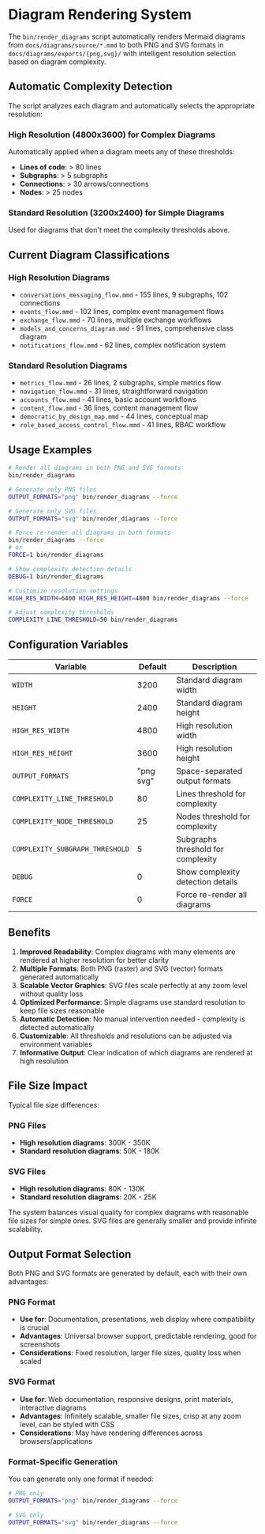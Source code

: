 # Diagram Rendering System

The `bin/render_diagrams` script automatically renders Mermaid diagrams from `docs/diagrams/source/*.mmd` to both PNG and SVG formats in `docs/diagrams/exports/{png,svg}/` with intelligent resolution selection based on diagram complexity.

## Automatic Complexity Detection

The script analyzes each diagram and automatically selects the appropriate resolution:

### High Resolution (4800x3600) for Complex Diagrams
Automatically applied when a diagram meets any of these thresholds:
- **Lines of code**: > 80 lines
- **Subgraphs**: > 5 subgraphs  
- **Connections**: > 30 arrows/connections
- **Nodes**: > 25 nodes

### Standard Resolution (3200x2400) for Simple Diagrams
Used for diagrams that don't meet the complexity thresholds above.

## Current Diagram Classifications

### High Resolution Diagrams
- `conversations_messaging_flow.mmd` - 155 lines, 9 subgraphs, 102 connections
- `events_flow.mmd` - 102 lines, complex event management flows
- `exchange_flow.mmd` - 70 lines, multiple exchange workflows  
- `models_and_concerns_diagram.mmd` - 91 lines, comprehensive class diagram
- `notifications_flow.mmd` - 62 lines, complex notification system

### Standard Resolution Diagrams
- `metrics_flow.mmd` - 26 lines, 2 subgraphs, simple metrics flow
- `navigation_flow.mmd` - 31 lines, straightforward navigation
- `accounts_flow.mmd` - 41 lines, basic account workflows
- `content_flow.mmd` - 36 lines, content management flow
- `democratic_by_design_map.mmd` - 44 lines, conceptual map
- `role_based_access_control_flow.mmd` - 41 lines, RBAC workflow

## Usage Examples

```bash
# Render all diagrams in both PNG and SVG formats
bin/render_diagrams

# Generate only PNG files
OUTPUT_FORMATS="png" bin/render_diagrams --force

# Generate only SVG files  
OUTPUT_FORMATS="svg" bin/render_diagrams --force

# Force re-render all diagrams in both formats
bin/render_diagrams --force
# or
FORCE=1 bin/render_diagrams

# Show complexity detection details
DEBUG=1 bin/render_diagrams

# Customize resolution settings
HIGH_RES_WIDTH=6400 HIGH_RES_HEIGHT=4800 bin/render_diagrams --force

# Adjust complexity thresholds
COMPLEXITY_LINE_THRESHOLD=50 bin/render_diagrams
```

## Configuration Variables

| Variable | Default | Description |
|----------|---------|-------------|
| `WIDTH` | 3200 | Standard diagram width |
| `HEIGHT` | 2400 | Standard diagram height |
| `HIGH_RES_WIDTH` | 4800 | High resolution width |
| `HIGH_RES_HEIGHT` | 3600 | High resolution height |
| `OUTPUT_FORMATS` | "png svg" | Space-separated output formats |
| `COMPLEXITY_LINE_THRESHOLD` | 80 | Lines threshold for complexity |
| `COMPLEXITY_NODE_THRESHOLD` | 25 | Nodes threshold for complexity |
| `COMPLEXITY_SUBGRAPH_THRESHOLD` | 5 | Subgraphs threshold for complexity |
| `DEBUG` | 0 | Show complexity detection details |
| `FORCE` | 0 | Force re-render all diagrams |

## Benefits

1. **Improved Readability**: Complex diagrams with many elements are rendered at higher resolution for better clarity
2. **Multiple Formats**: Both PNG (raster) and SVG (vector) formats generated automatically
3. **Scalable Vector Graphics**: SVG files scale perfectly at any zoom level without quality loss
4. **Optimized Performance**: Simple diagrams use standard resolution to keep file sizes reasonable
5. **Automatic Detection**: No manual intervention needed - complexity is detected automatically
6. **Customizable**: All thresholds and resolutions can be adjusted via environment variables
7. **Informative Output**: Clear indication of which diagrams are rendered at high resolution

## File Size Impact

Typical file size differences:

### PNG Files
- **High resolution diagrams**: 300K - 350K
- **Standard resolution diagrams**: 50K - 180K

### SVG Files  
- **High resolution diagrams**: 80K - 130K
- **Standard resolution diagrams**: 20K - 25K

The system balances visual quality for complex diagrams with reasonable file sizes for simple ones. SVG files are generally smaller and provide infinite scalability.

## Output Format Selection

Both PNG and SVG formats are generated by default, each with their own advantages:

### PNG Format
- **Use for**: Documentation, presentations, web display where compatibility is crucial
- **Advantages**: Universal browser support, predictable rendering, good for screenshots
- **Considerations**: Fixed resolution, larger file sizes, quality loss when scaled

### SVG Format  
- **Use for**: Web documentation, responsive designs, print materials, interactive diagrams
- **Advantages**: Infinitely scalable, smaller file sizes, crisp at any zoom level, can be styled with CSS
- **Considerations**: May have rendering differences across browsers/applications

### Format-Specific Generation
You can generate only one format if needed:
```bash
# PNG only
OUTPUT_FORMATS="png" bin/render_diagrams --force

# SVG only  
OUTPUT_FORMATS="svg" bin/render_diagrams --force
```
